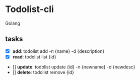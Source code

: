 # Todolist-cli
Golang
## tasks
- [x] **add**: todolist add -n {name} -d {description}
- [x] **read**: todolist list {id}
- [] **update**: todolist update {id} -n {newname} -d {newdesc}
- [] **delete**: todolist remove {id}
